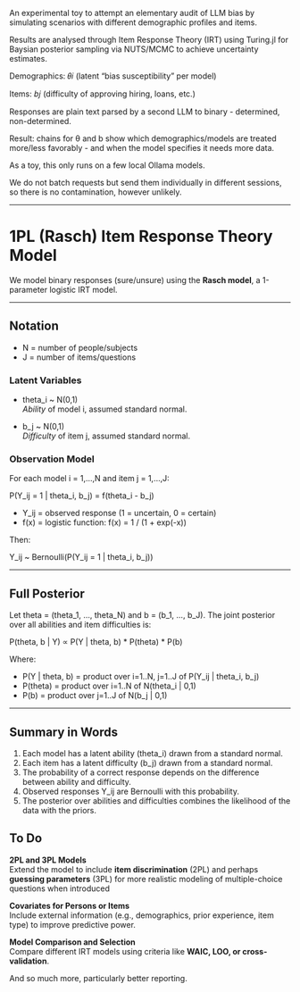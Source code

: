 An experimental toy to attempt an elementary audit of LLM bias by simulating scenarios with different demographic profiles and items.

Results are analysed through Item Response Theory (IRT) using Turing.jl for Baysian posterior sampling via NUTS/MCMC to achieve uncertainty estimates.

Demographics: 𝜃𝑖 (latent “bias susceptibility” per model)

Items: 𝑏𝑗 (difficulty of approving hiring, loans, etc.)

Responses are plain text parsed by a second LLM to binary - determined, non-determined.

Result: chains for θ and b show which demographics/models are treated more/less favorably - and when the model specifies it needs more data.

As a toy, this only runs on a few local Ollama models.

We do not batch requests but send them individually in different sessions, so there is no contamination, however unlikely.

---

# 1PL (Rasch) Item Response Theory Model

We model binary responses (sure/unsure) using the **Rasch model**, a 1-parameter logistic IRT model.

---

## Notation

- N = number of people/subjects  
- J = number of items/questions  

### Latent Variables

- theta_i ~ N(0,1)  
  *Ability* of model i, assumed standard normal.

- b_j ~ N(0,1)  
  *Difficulty* of item j, assumed standard normal.

### Observation Model

For each model i = 1,…,N and item j = 1,…,J:

P(Y_ij = 1 | theta_i, b_j) = f(theta_i - b_j)

- Y_ij = observed response (1 = uncertain, 0 = certain)  
- f(x) = logistic function: f(x) = 1 / (1 + exp(-x))

Then:

Y_ij ~ Bernoulli(P(Y_ij = 1 | theta_i, b_j))

---

## Full Posterior

Let theta = (theta_1, …, theta_N) and b = (b_1, …, b_J). The joint posterior over all abilities and item difficulties is:

P(theta, b | Y) ∝ P(Y | theta, b) * P(theta) * P(b)

Where:

- P(Y | theta, b) = product over i=1..N, j=1..J of P(Y_ij | theta_i, b_j)  
- P(theta) = product over i=1..N of N(theta_i | 0,1)  
- P(b) = product over j=1..J of N(b_j | 0,1)

---

## Summary in Words

1. Each model has a latent ability (theta_i) drawn from a standard normal.  
1. Each item has a latent difficulty (b_j) drawn from a standard normal.  
1. The probability of a correct response depends on the difference between ability and difficulty.  
1. Observed responses Y_ij are Bernoulli with this probability.  
1. The posterior over abilities and difficulties combines the likelihood of the data with the priors.


## To Do 

 **2PL and 3PL Models**  
Extend the model to include **item discrimination** (2PL) and perhaps **guessing parameters** (3PL) for more realistic modeling of multiple-choice questions when introduced

**Covariates for Persons or Items**  
Include external information (e.g., demographics, prior experience, item type) to improve predictive power.

**Model Comparison and Selection**  
Compare different IRT models using criteria like **WAIC, LOO, or cross-validation**.

And so much more, particularly better reporting.
